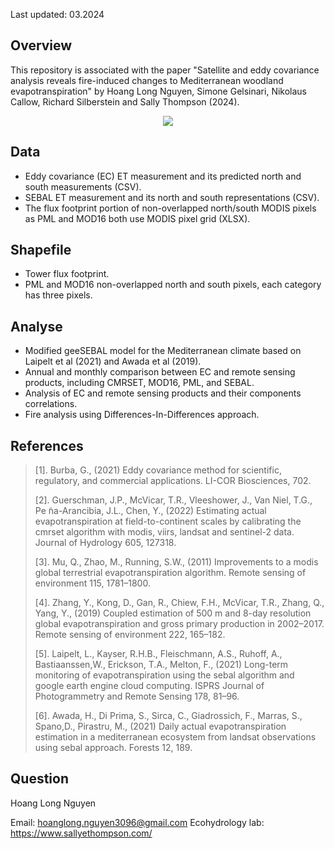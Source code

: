 Last updated: 03.2024

Overview
--------

This repository is associated with the paper "Satellite and eddy covariance analysis reveals fire-induced changes to Mediterranean woodland evapotranspiration" by Hoang Long Nguyen, Simone Gelsinari, Nikolaus Callow, Richard Silberstein and Sally Thompson (2024).

<p align="center">
  <img src="figs/drone_footage.JPG" />
</p>

Data
--------
 - Eddy covariance (EC) ET measurement and its predicted north and south measurements (CSV).
 - SEBAL ET measurement and its north and south representations (CSV).
 - The flux footprint portion of non-overlapped north/south MODIS pixels as PML and MOD16 both use MODIS pixel grid (XLSX). 

Shapefile
--------
 - Tower flux footprint.
 - PML and MOD16 non-overlapped north and south pixels, each category has three pixels.

Analyse
--------
 - Modified geeSEBAL model for the Mediterranean climate based on Laipelt et al (2021) and Awada et al (2019). 
 - Annual and monthly comparison between EC and remote sensing products, including CMRSET, MOD16, PML, and SEBAL.
 - Analysis of EC and remote sensing products and their components correlations.
 - Fire analysis using Differences-In-Differences approach. 

References
--------
> [1]. Burba, G., (2021) 
Eddy covariance method for scientific, regulatory, and commercial applications. LI-COR Biosciences, 702.
>
> [2]. Guerschman, J.P., McVicar, T.R., Vleeshower, J., Van Niel, T.G., Pe ̃na-Arancibia, J.L., Chen, Y., (2022) 
Estimating actual evapotranspiration at field-to-continent scales by calibrating the cmrset algorithm with modis, viirs, landsat and sentinel-2 data. Journal of Hydrology 605, 127318.
>
> [3]. Mu, Q., Zhao, M., Running, S.W., (2011)
Improvements to a modis global terrestrial evapotranspiration algorithm. Remote sensing of environment 115, 1781–1800.
>
> [4]. Zhang, Y., Kong, D., Gan, R., Chiew, F.H., McVicar, T.R., Zhang, Q., Yang, Y., (2019) 
Coupled estimation of 500 m and 8-day resolution global evapotranspiration and gross primary production in 2002–2017. Remote sensing of environment 222, 165–182.
>
> [5]. Laipelt, L., Kayser, R.H.B., Fleischmann, A.S., Ruhoff, A., Bastiaanssen,W., Erickson, T.A., Melton, F., (2021) 
Long-term monitoring of evapotranspiration using the sebal algorithm and google earth engine cloud computing. ISPRS Journal of Photogrammetry and Remote Sensing 178, 81–96.
>
> [6]. Awada, H., Di Prima, S., Sirca, C., Giadrossich, F., Marras, S., Spano,D., Pirastru, M., (2021) 
Daily actual evapotranspiration estimation in a mediterranean ecosystem from landsat observations using sebal approach. Forests 12, 189.

Question
--------
Hoang Long Nguyen

Email: hoanglong.nguyen3096@gmail.com
Ecohydrology lab: https://www.sallyethompson.com/

